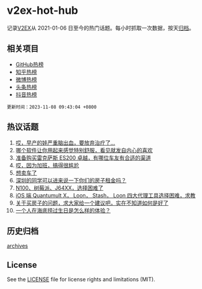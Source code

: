 # v2ex-hot-hub

 记录[V2EX](https://www.v2ex.com/)从 2021-01-06 日至今的热门话题。每小时抓取一次数据，按天[归档](archives)。
 
 ## 相关项目

- [GitHub热榜](https://github.com/lonnyzhang423/github-hot-hub)
- [知乎热榜](https://github.com/lonnyzhang423/zhihu-hot-hub)
- [微博热榜](https://github.com/lonnyzhang423/weibo-hot-hub)
- [头条热榜](https://github.com/lonnyzhang423/toutiao-hot-hub)
- [抖音热榜](https://github.com/lonnyzhang423/douyin-hot-hub)


 `更新时间：2023-11-08 09:43:04 +0800`

## 热议话题

1. [哎，早产的娃严重脑出血，要放弃治疗了...](https://www.v2ex.com/t/989504)
1. [哪个软件让你用起来感觉特别舒服，看见就发自内心的喜欢](https://www.v2ex.com/t/989398)
1. [准备购买雷克萨斯 ES200 卓越，有哪位车友有合适的渠道](https://www.v2ex.com/t/989387)
1. [哎，因为加班，搞得很尴尬](https://www.v2ex.com/t/989457)
1. [想卖车了](https://www.v2ex.com/t/989515)
1. [深圳的同学可以进来说一下你们的房子租金吗？](https://www.v2ex.com/t/989518)
1. [N100、树莓派、J64XX，选择困难了](https://www.v2ex.com/t/989403)
1. [iOS 端 Quantumult X， Loon， Stash， Loon 四大代理工具选择困难，求教](https://www.v2ex.com/t/989650)
1. [关于买房子的问题，求大家给一个建议吧，实在不知道如何是好了](https://www.v2ex.com/t/989406)
1. [一个人在海底捞过生日是怎么样的体验？](https://www.v2ex.com/t/989704)

## 历史归档

[archives](archives)

## License

See the [LICENSE](LICENSE) file for license rights and limitations (MIT).
